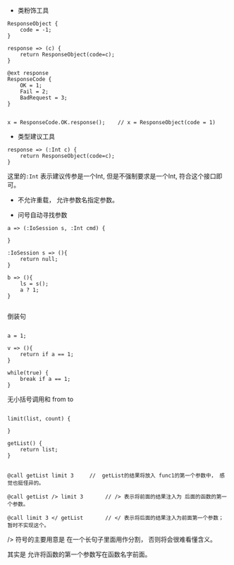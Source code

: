 - 类粉饰工具

```
ResponseObject {
    code = -1;
}

response => (c) {
    return ResponseObject(code=c);
}

@ext response
ResponseCode {
    OK = 1;
    Fail = 2;
    BadRequest = 3;
}


x = ResponseCode.OK.response();    // x = ResponseObject(code = 1)

```

- 类型建议工具

```
response => (:Int c) {
    return ResponseObject(code=c);
}
```

这里的`:Int` 表示建议传参是一个Int, 但是不强制要求是一个Int,  符合这个接口即可。 



- 不允许重载， 允许参数名指定参数。 

- 问号自动寻找参数

```
a => (:IoSession s, :Int cmd) {

}

:IoSession s => (){
    return null;    
}

b => (){
    ls = s();
    a ? 1;
}


```

倒装句

```

a = 1;

v => (){
    return if a == 1;
}

while(true) {
    break if a == 1;
}

```


无小括号调用和 from to 

```

limit(list, count) {

}

getList() {
    return list;
}


@call getList limit 3     //  getList的结果将放入 func1的第一个参数中， 感觉也挺怪异的。

@call getList /> limit 3       // /> 表示将前面的结果注入为 后面的函数的第一个参数。 

@call limit 3 </ getList       // </ 表示将后面的结果注入为前面第一个参数；  暂时不实现这个。 

```

/> 符号的主要用意是 在一个长句子里面用作分割， 否则将会很难看懂含义。 

其实是 允许将函数的第一个参数写在函数名字前面。 


